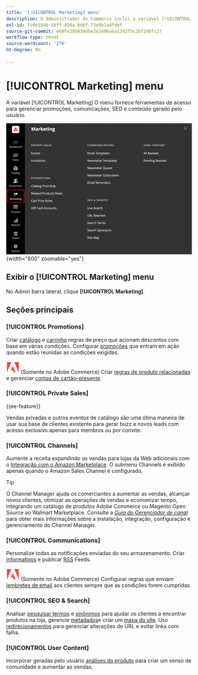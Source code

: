 ```yaml
---
title: '[!UICONTROL Marketing] menu'
description: O Administrador do Commerce inclui a variável [!UICONTROL Marketing] menu, que fornece ferramentas de acesso para gerenciar promoções, comunicações, SEO e conteúdo gerado pelo usuário.
exl-id: fc0e554b-1bff-45da-bd6f-73e9b1a4fdef
source-git-commit: eb0fe395020dbe2e2496aba13d2f5c2bf2d0fc27
workflow-type: tm+mt
source-wordcount: '276'
ht-degree: 0%

---
```


# [!UICONTROL Marketing] menu

A variável [!UICONTROL Marketing] O menu fornece ferramentas de acesso para gerenciar promoções, comunicações, SEO e conteúdo gerado pelo usuário.

![Administrador de comércio - Menu de marketing](./assets/admin-menu-marketing-ee.png){width="600" zoomable="yes"}

## Exibir o [!UICONTROL Marketing] menu

No _Admin_ barra lateral, clique **[!UICONTROL Marketing]**.

## Seções principais

### [!UICONTROL Promotions]

Criar [catálogo](price-rules-catalog.md) e [carrinho](price-rules-cart.md) regras de preço que acionam descontos com base em várias condições. Configurar [promoções](introduction.md#promotions) que entram em ação quando estão reunidas as condições exigidas.

![Adobe Commerce](../assets/adobe-logo.svg) (Somente no Adobe Commerce) Criar [regras de produto relacionadas](product-related-rules.md) e gerenciar [contas de cartão-presente](../stores-purchase/product-gift-card-accounts.md).

### [!UICONTROL Private Sales]

{{ee-feature}}

Vendas privadas e outros eventos de catálogo são uma ótima maneira de usar sua base de clientes existente para gerar buzz e novos leads com acesso exclusivo apenas para membros ou por convite.

### [!UICONTROL Channels]

Aumente a receita expandindo as vendas para lojas da Web adicionais com o [Integração com o Amazon Marketplace](https://experienceleague.adobe.com/docs/commerce-channels/amazon/overview.html). O submenu Channels é exibido apenas quando o Amazon Sales Channel é configurado.

>[!TIP]
>
>O Channel Manager ajuda os comerciantes a aumentar as vendas, alcançar novos clientes, otimizar as operações de vendas e economizar tempo, integrando um catálogo de produtos Adobe Commerce ou Magento Open Source ao Walmart Marketplace. Consulte a [_Guia do Gerenciador de canal_](https://experienceleague.adobe.com/docs/commerce-channels/channel-manager/intro-to-channel-manager/overview.html) para obter mais informações sobre a instalação, integração, configuração e gerenciamento do Channel Manager.

### [!UICONTROL Communications]

Personalize todas as notificações enviadas do seu armazenamento. Criar [informativos](newsletters.md) e publicar [RSS](social-rss.md#rss-feeds) Feeds.

![Adobe Commerce](../assets/adobe-logo.svg) (Somente no Adobe Commerce) Configurar regras que enviam [lembretes de email](email-reminder-rules.md) aos clientes sempre que as condições forem cumpridas.

### [!UICONTROL SEO & Search]

Analisar [pesquisar termos](../catalog/search-terms.md) e [sinônimos](../catalog/search-terms.md#search-synonyms) para ajudar os clientes a encontrar produtos na loja, gerencie [metadados](meta-data.md)e criar um [mapa do site](sitemap-xml.md). Uso [redirecionamentos](url-rewrite.md) para gerenciar alterações de URL e evitar links com falha.

### [!UICONTROL User Content]

Incorporar geradas pelo usuário [análises do produto](product-reviews.md) para criar um senso de comunidade e aumentar as vendas.
